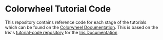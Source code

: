 # Colorwheel Tutorial Code

This repository contains reference code for each stage of the tutorials which can be found on the [Colorwheel Documentation]().
This is based on the Iris's [tutorial-code repository](https://github.com/IrisShaders/tutorial-code/tree/main) for the [Iris Documentation](https://shaders.properties).
